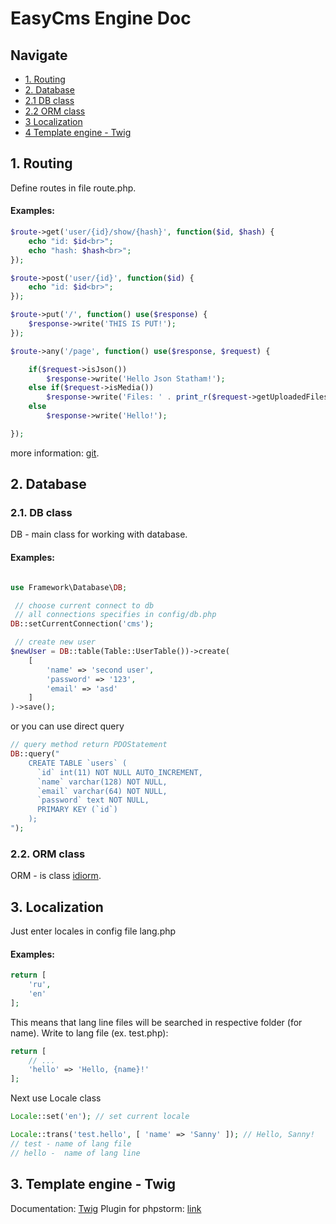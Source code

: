 EasyCms Engine Doc
=============

## Navigate
- [1. Routing](#1-routing)
- [2. Database](#2-database)
- [2.1 DB class](#21-db-class)
- [2.2 ORM class](#22-orm-class)
- [3 Localization](#3-localization)
- [4 Template engine - Twig](#3-tamplate-engine-twig)


## 1. Routing
Define routes in file route.php.
#### Examples:
```php
$route->get('user/{id}/show/{hash}', function($id, $hash) {
    echo "id: $id<br>";
    echo "hash: $hash<br>";
});

$route->post('user/{id}', function($id) {
    echo "id: $id<br>";
});

$route->put('/', function() use($response) {
    $response->write('THIS IS PUT!');
});

$route->any('/page', function() use($response, $request) {

    if($request->isJson())
        $response->write('Hello Json Statham!');
    else if($request->isMedia())
        $response->write('Files: ' . print_r($request->getUploadedFiles(), true));
    else
        $response->write('Hello!');

});
```

more information: [git][php_routing].


## 2. Database
### 2.1. DB class
DB - main class for working with database.
#### Examples:
```php

use Framework\Database\DB;

 // choose current connect to db
 // all connections specifies in config/db.php
DB::setCurrentConnection('cms');

 // create new user
$newUser = DB::table(Table::UserTable())->create(
    [
        'name' => 'second user',
        'password' => '123',
        'email' => 'asd'
    ]
)->save();

```

or you can use direct query

```php
// query method return PDOStatement
DB::query("
    CREATE TABLE `users` (
      `id` int(11) NOT NULL AUTO_INCREMENT,
      `name` varchar(128) NOT NULL,
      `email` varchar(64) NOT NULL,
      `password` text NOT NULL,
      PRIMARY KEY (`id`)
    );
");

```

### 2.2. ORM class
ORM - is class [idiorm].


## 3. Localization
Just enter locales in config file lang.php
#### Examples:
```php
return [
    'ru',
    'en'
];
```
This means that lang line files will be searched in respective folder (for name).
Write to lang file (ex. test.php):
```php
return [
    // ...
    'hello' => 'Hello, {name}!'
];
```
Next use Locale class
```php
Locale::set('en'); // set current locale

Locale::trans('test.hello', [ 'name' => 'Sanny' ]); // Hello, Sanny!
// test - name of lang file
// hello -  name of lang line
```

## 3. Template engine - Twig
Documentation: [Twig][twig]
Plugin for phpstorm: [link][phpstorm_twig]

[idiorm]:               https://github.com/j4mie/idiorm
[php_routing]:          https://github.com/valerion1/php_routing
[phpstorm_twig]:        https://blog.jetbrains.com/phpstorm/2013/06/twig-support-in-phpstorm/
[twig]:                 http://twig.sensiolabs.org/